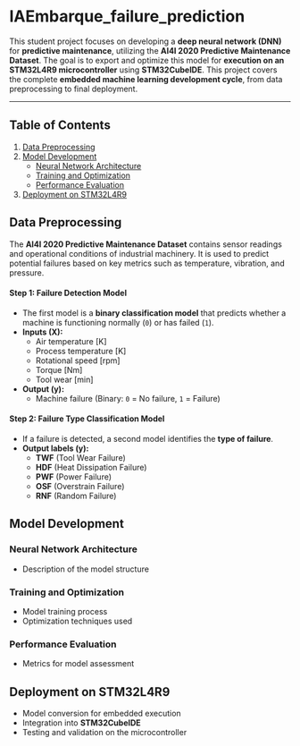 # IAEmbarque_failure_prediction

This student project focuses on developing a **deep neural network (DNN)** for **predictive maintenance**, utilizing the **AI4I 2020 Predictive Maintenance Dataset**. The goal is to export and optimize this model for **execution on an STM32L4R9 microcontroller** using **STM32CubeIDE**. This project covers the complete **embedded machine learning development cycle**, from data preprocessing to final deployment.

---

## Table of Contents

1. [Data Preprocessing](#data-preprocessing)
2. [Model Development](#model-development)
   - [Neural Network Architecture](#model-development)
   - [Training and Optimization](#model-development)
   - [Performance Evaluation](#model-development)
3. [Deployment on STM32L4R9](#deployment-on-stm32l4r9)

   
## Data Preprocessing

The **AI4I 2020 Predictive Maintenance Dataset** contains sensor readings and operational conditions of industrial machinery. It is used to predict potential failures based on key metrics such as temperature, vibration, and pressure.

#### Step 1: Failure Detection Model
- The first model is a **binary classification model** that predicts whether a machine is functioning normally (`0`) or has failed (`1`).
- **Inputs (X):**
  - Air temperature [K]
  - Process temperature [K]
  - Rotational speed [rpm]
  - Torque [Nm]
  - Tool wear [min]
- **Output (y):**
  - Machine failure (Binary: `0` = No failure, `1` = Failure)

#### Step 2: Failure Type Classification Model
- If a failure is detected, a second model identifies the **type of failure**.
- **Output labels (y):**
  - **TWF** (Tool Wear Failure)
  - **HDF** (Heat Dissipation Failure)
  - **PWF** (Power Failure)
  - **OSF** (Overstrain Failure)
  - **RNF** (Random Failure)

## Model Development
### Neural Network Architecture
- Description of the model structure

### Training and Optimization
- Model training process
- Optimization techniques used

### Performance Evaluation
- Metrics for model assessment


## Deployment on STM32L4R9
- Model conversion for embedded execution
- Integration into **STM32CubeIDE**
- Testing and validation on the microcontroller

